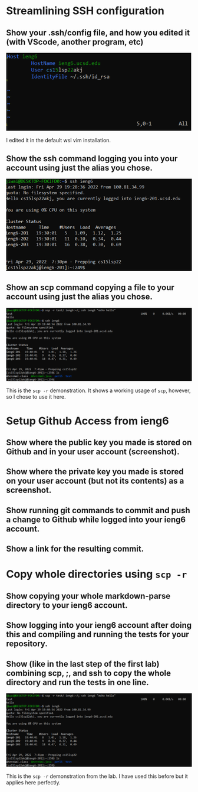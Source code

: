 # Streamlining SSH configuration

## Show your .ssh/config file, and how you edited it (with VScode, another program, etc)

![](ssh_config_screenshot.PNG)

I edited it in the default wsl vim installation.

## Show the ssh command logging you into your account using just the alias you chose.

![](ssh_ieng6.png)

## Show an scp command copying a file to your account using just the alias you chose.

![](scp_r_demonstration.png)

This is the `scp -r` demonstration. It shows a working usage of `scp`, however, so I chose to use it here.

# Setup Github Access from ieng6

## Show where the public key you made is stored on Github and in your user account (screenshot).

## Show where the private key you made is stored on your user account (but not its contents) as a screenshot.

## Show running git commands to commit and push a change to Github while logged into your ieng6 account.

## Show a link for the resulting commit.


# Copy whole directories using `scp -r`

## Show copying your whole markdown-parse directory to your ieng6 account.

## Show logging into your ieng6 account after doing this and compiling and running the tests for your repository.

## Show (like in the last step of the first lab) combining scp, ;, and ssh to copy the whole directory and run the tests in one line.

![](scp_r_demonstration.png)

This is the `scp -r` demonstration from the lab. I have used this before but it applies here perfectly.

